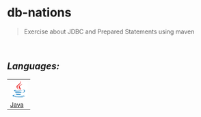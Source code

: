 # db-nations

> Exercise about JDBC and Prepared Statements using maven

<br />

## *_Languages:_*

<table>
  <tbody>
    <tr>
      <td>
        <img width="40px" heigth="40px"src="https://github.com/ValerioGc/ValerioGc/blob/29b3d9ae67a61a10998eeaf08d493e43309bd043/assets/skills&tools/skills/java.svg" alt="Java"
      </td>
    </tr>
    <tr>
      <td>
        <a href="https://www.java.com/it/">Java</a>
      </td>
    </tr>
  </tbody>
</table>
